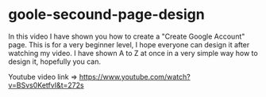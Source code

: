 # goole-secound-page-design
In this video I have shown you how to create a "Create Google Account" page. This is for a very beginner level, I hope everyone can design it after watching my video. I have shown A to Z at once in a very simple way how to design it, hopefully you can.

Youtube video link => https://www.youtube.com/watch?v=BSvs0KetfvI&t=272s
